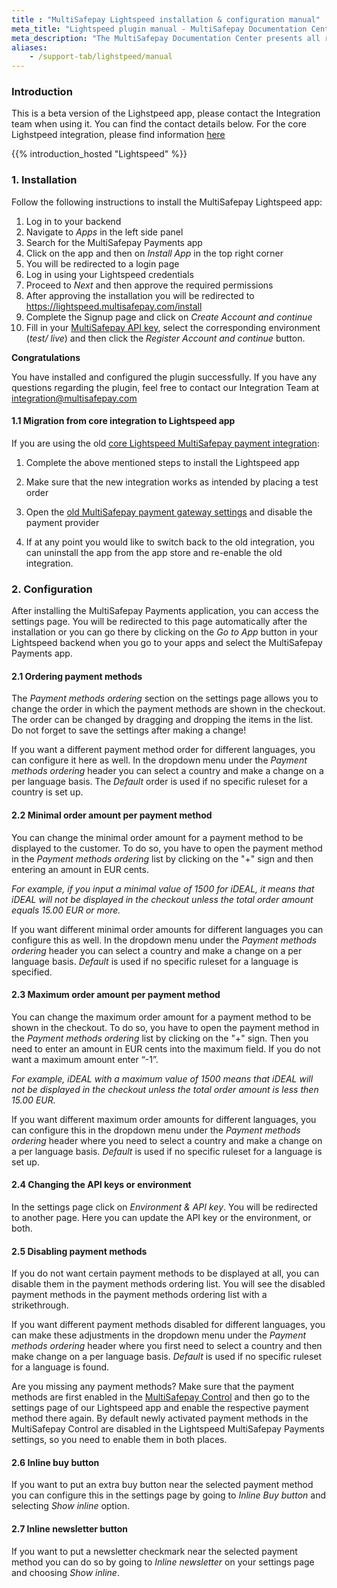 ```yaml
---
title : "MultiSafepay Lightspeed installation & configuration manual"
meta_title: "Lightspeed plugin manual - MultiSafepay Documentation Center"
meta_description: "The MultiSafepay Documentation Center presents all relevant information about our Plugins and API. You can also find support pages for Payment Methods, Tools and General Questions as well as the contact details of our Support and Integration Teams."
aliases:
    - /support-tab/lighstpeed/manual
---
```


### Introduction
This is a beta version of the Lighstpeed app, please contact the Integration team when using it. You can find the contact details below. For the core Lighstpeed integration, please find information [here](https://docs.multisafepay.com/integrations/hosted/lightspeed_core/)

{{% introduction_hosted "Lightspeed" %}}

### 1. Installation 
Follow the following instructions to install the MultiSafepay Lightspeed app:

1. Log in to your backend
2. Navigate to _Apps_ in the left side panel
3. Search for the MultiSafepay Payments app
4. Click on the app and then on _Install App_ in the top right corner
5. You will be redirected to a login page
6. Log in using your Lightspeed credentials
7. Proceed to _Next_ and then approve the required permissions
8. After approving the installation you will be redirected to <https://lightspeed.multisafepay.com/install>
9. Complete the Signup page and click on _Create Account and continue_
10. Fill in your [MultiSafepay API key](https://docs.multisafepay.com/tools/multisafepay-control/get-your-api-key/), select the corresponding environment (_test/ live_) and then click the _Register Account and continue_ button.

__Congratulations__

You have installed and configured the plugin successfully. If you have any questions regarding the plugin, feel free to contact our Integration Team at <integration@multisafepay.com>


#### 1.1 Migration from core integration to Lightspeed app
If you are using the old [core Lightspeed MultiSafepay payment integration](https://docs.multisafepay.com/integrations/hosted/lightspeed_core/):

1. Complete the above mentioned steps to install the Lightspeed app

2. Make sure that the new integration works as intended by placing a test order

3. Open the [old MultiSafepay payment gateway settings](https://services.webshopapp.com/login/?redirect=/payment_providers/859452) and disable the payment provider

4. If at any point you would like to switch back to the old integration, you can uninstall the app from the app store and re-enable the old integration.


### 2. Configuration
After installing the MultiSafepay Payments application, you can access the settings page. You will be redirected to this page automatically after the installation or you can go there by clicking on the _Go to App_ button in your Lightspeed backend when you go to your apps and select the MultiSafepay Payments app.

#### 2.1 Ordering payment methods
The _Payment methods ordering_ section on the settings page allows you to change the order in which the payment methods are shown in the checkout. The order can be changed by dragging and dropping the items in the list. Do not forget to save the settings after making a change!

If you want a different payment method order for different languages, you can configure it here as well. In the dropdown menu under the _Payment methods ordering_ header you can select a country and make a change on a per language basis.
The _Default_ order is used if no specific ruleset for a country is set up.


#### 2.2 Minimal order amount per payment method
You can change the minimal order amount for a payment method to be displayed to the customer. To do so, you have to open the payment method in the _Payment methods ordering_ list by clicking on the "+" sign and then entering an amount in EUR cents.

_For example, if you input a minimal value of 1500 for iDEAL, it means that iDEAL will not be displayed in the checkout unless the total order amount equals 15.00 EUR or more._

If you want different minimal order amounts for different languages you can configure this as well. In the dropdown menu under the _Payment methods ordering_ header you can select a country and make a change on a per language basis.
_Default_ is used if no specific ruleset for a language is specified.


#### 2.3 Maximum order amount per payment method
You can change the maximum order amount for a payment method to be shown in the checkout. To do so, you have to open the payment method in the _Payment methods ordering_ list by clicking on the "+" sign. Then you need to enter an amount in EUR cents into the maximum field. If you do not want a maximum amount enter “-1”.

_For example, iDEAL with a maximum value of 1500 means that iDEAL will not be displayed in the checkout unless the total order amount is less then 15.00 EUR._

If you want different maximum order amounts for different languages, you can configure this in the dropdown menu under the _Payment methods ordering_ header where you need to select a country and make a change on a per language basis.
_Default_ is used if no specific ruleset for a language is set up.


#### 2.4 Changing the API keys or environment
In the settings page click on _Environment & API key_. You will be redirected to another page. 
Here you can update the API key or the environment, or both. 

#### 2.5 Disabling payment methods
If you do not want certain payment methods to be displayed at all, you can disable them in the payment methods ordering list. You will see the disabled payment methods in the payment methods ordering list with a strikethrough.

If you want different payment methods disabled for different languages, you can make these adjustments in the dropdown menu under the _Payment methods ordering_ header where you first need to select a country and then make change on a per language basis. _Default_ is used if no specific ruleset for a language is found.

Are you missing any payment methods? Make sure that the payment methods are first enabled in the [MultiSafepay Control](https://docs.multisafepay.com/tools/multisafepay-control/) and then go to the settings page of our Lightspeed app and enable the respective payment method there again. By default newly activated payment methods in the MultiSafepay Control are disabled in the Lightspeed MultiSafepay Payments settings, so you need to enable them in both places. 

#### 2.6 Inline buy button
If you want to put an extra buy button near the selected payment method you can configure this in the settings page by going to _Inline Buy button_ and selecting _Show inline_ option. 

#### 2.7 Inline newsletter button
If you want to put a newsletter checkmark near the selected payment method you can do so by going to _Inline newsletter_ on your settings page and choosing _Show inline_.